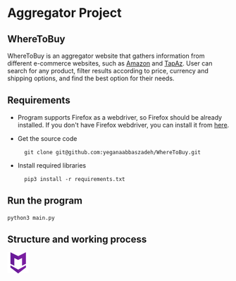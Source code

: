 # Aggregator Project
## WhereToBuy
WhereToBuy is an aggregator website that gathers information from different e-commerce websites, such as [Amazon](https://www.amazon.com/) and [TapAz](https://tap.az/). User can search for any product, filter results according to price, currency and shipping options, and find the best option for their needs.

## Requirements
* Program supports Firefox as a webdriver, so Firefox should be already installed. If you don't have Firefox webdriver, you can install it from [here](https://www.mozilla.org/en-US/firefox/new/).
* Get the source code

        git clone git@github.com:yeganaabbaszadeh/WhereToBuy.git
* Install required libraries

        pip3 install -r requirements.txt

## Run the program
    python3 main.py

## Structure and working process
![alt text](https://github.com/adam-p/markdown-here/raw/master/src/common/images/icon48.png "Logo Title Text 1")
